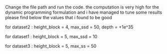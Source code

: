 
Change the file path and run the code.
the computation is very high for the dynamic programming formulation and i have managed to tune some results please find below the values that i found to be good

for dataset2 : height_block = 4, max_ssd = 50, depth = +1e^35

for dataset1 : height_block = 5, max_ssd = 10

for dataset3 : height_block = 5, max_ss = 50
